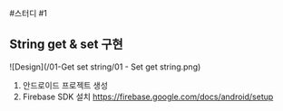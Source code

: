#스터디 #1
## String get & set 구현

![Design](/01-Get set string/01 - Set get string.png)


1. 안드로이드 프로젝트 생성
2. Firebase SDK 설치
   https://firebase.google.com/docs/android/setup
   
